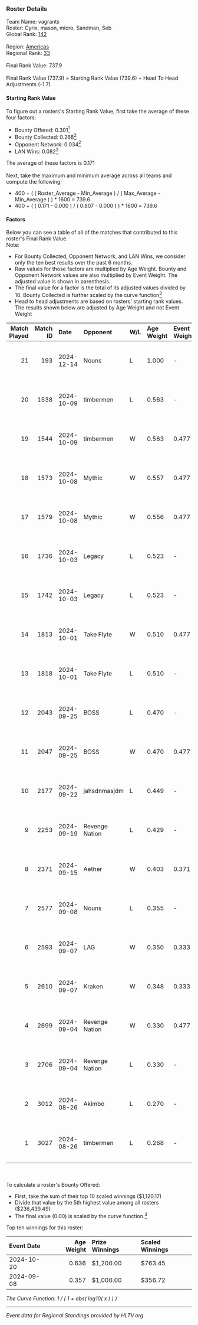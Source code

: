 ### Roster Details<br />
Team Name: vagrants<br />
Roster: Cyrix, mason, micro, Sandman, Seb<br />
Global Rank: [142](../../standings_global_2025_01_13.md)<br />
<br />
Region: [Americas]( ../../standings_americas_2025_01_13.md)<br />
Regional Rank: [33]( ../../standings_americas_2025_01_13.md)<br />
<br />
Final Rank Value:  737.9<br />
<br />
Final Rank Value (737.9) = Starting Rank Value (739.6) + Head To Head Adjustments (-1.7)<br />

#### Starting Rank Value<br />
To figure out a rosters's Starting Rank Value, first take the average of these four factors:<br />
- Bounty Offered: 0.301[<sup>1</sup>](#table2)
- Bounty Collected: 0.268[<sup>2</sup>](#table1)
- Opponent Network: 0.034[<sup>2</sup>](#table1)
- LAN Wins: 0.082[<sup>2</sup>](#table1)

The average of these factors is 0.171<br />
<br />
Next, take the maximum and minimum average across all teams and compute the following:<br />
- 400 + ( ( Roster_Average - Min_Average ) / ( Max_Average - Min_Average ) ) * 1600 = 739.6
- 400 + ( ( 0.171 - 0.000 ) / ( 0.807 - 0.000 ) ) * 1600 = 739.6


#### Factors<br />
Below you can see a table of all of the matches that contributed to this roster's Final Rank Value.<br />
Note:<br />

- For Bounty Collected, Opponent Network, and LAN Wins, we consider only the ten best results over the past 6 months.
- Raw values for those factors are multiplied by Age Weight. Bounty and Opponent Network values are also multiplied by Event Weight. The adjusted value is shown in parenthesis.
- The final value for a factor is the total of its adjusted values divided by 10. Bounty Collected is further scaled by the curve function[<sup>3</sup>](#curveFunction)
- Head to head adjustments are based on rosters' starting rank values. The results shown below are adjusted by Age Weight and not Event Weight
<span id="table1"></span><br />


| Match Played | Match ID | Date       | Opponent       | W/L | Age Weight | Event Weight | Bounty Collected | Opponent Network | LAN Wins  | H2H Adj. | Roster                            |
| -: | -: | :- | :- | :- | :- | :- | :- | :- | :- | -: | :- |
|           21 |      193 | 2024-12-14 | Nouns          | L   | 1.000      | -            | -                | -                | -         |    -3.85 | Cyrix, mason, micro, Sandman, Seb |
|           20 |     1538 | 2024-10-09 | timbermen      | L   | 0.563      | -            | -                | -                | -         |    -6.06 | Cyrix, DJF, Sandman, Seb, Tender  |
|           19 |     1544 | 2024-10-09 | timbermen      | W   | 0.563      | 0.477        | 0.030 (0.008)    | 0.367 (0.098)    | 0 (0.000) |    11.98 | Cyrix, DJF, Sandman, Seb, Tender  |
|           18 |     1573 | 2024-10-08 | Mythic         | W   | 0.557      | 0.477        | 0.000 (0.000)    | 0.100 (0.027)    | 0 (0.000) |     4.93 | Cyrix, DJF, Sandman, Seb, Tender  |
|           17 |     1579 | 2024-10-08 | Mythic         | W   | 0.556      | 0.477        | 0.000 (0.000)    | 0.100 (0.027)    | 0 (0.000) |     5.13 | Cyrix, DJF, Sandman, Seb, Tender  |
|           16 |     1736 | 2024-10-03 | Legacy         | L   | 0.523      | -            | -                | -                | -         |    -1.73 | Cyrix, DJF, Sandman, Seb, Tender  |
|           15 |     1742 | 2024-10-03 | Legacy         | L   | 0.523      | -            | -                | -                | -         |    -1.76 | Cyrix, DJF, Sandman, Seb, Tender  |
|           14 |     1813 | 2024-10-01 | Take Flyte     | W   | 0.510      | 0.477        | 0.003 (0.001)    | 0.229 (0.056)    | 0 (0.000) |     8.68 | Cyrix, DJF, Sandman, Seb, Tender  |
|           13 |     1818 | 2024-10-01 | Take Flyte     | L   | 0.510      | -            | -                | -                | -         |    -7.53 | Cyrix, DJF, Sandman, Seb, Tender  |
|           12 |     2043 | 2024-09-25 | BOSS           | L   | 0.470      | -            | -                | -                | -         |    -2.02 | Andrew, Cyrix, DJF, Sandman, Seb  |
|           11 |     2047 | 2024-09-25 | BOSS           | W   | 0.470      | 0.477        | 0.042 (0.009)    | 0.421 (0.094)    | 0 (0.000) |    12.96 | Andrew, Cyrix, DJF, Sandman, Seb  |
|           10 |     2177 | 2024-09-22 | jahsdnmasjdm   | L   | 0.449      | -            | -                | -                | -         |   -10.81 | Andrew, Cyrix, DJF, Sandman, Seb  |
|            9 |     2253 | 2024-09-19 | Revenge Nation | L   | 0.429      | -            | -                | -                | -         |    -7.79 | Andrew, Cyrix, DJF, Sandman, Seb  |
|            8 |     2371 | 2024-09-15 | Aether         | W   | 0.403      | 0.371        | 0.000 (0.000)    | 0.064 (0.010)    | 0 (0.000) |     2.54 | Andrew, Cyrix, DJF, Sandman, Seb  |
|            7 |     2577 | 2024-09-08 | Nouns          | L   | 0.355      | -            | -                | -                | -         |    -1.16 | Cyrix, DJF, Sandman, Seb, Wolffe  |
|            6 |     2593 | 2024-09-07 | LAG            | W   | 0.350      | 0.333        | 0.000 (0.000)    | 0.016 (0.002)    | 1 (0.350) |     1.67 | Cyrix, DJF, Sandman, Seb, Wolffe  |
|            5 |     2610 | 2024-09-07 | Kraken         | W   | 0.348      | 0.333        | 0.000 (0.000)    | 0.000 (0.000)    | 1 (0.348) |     1.48 | Cyrix, DJF, Sandman, Seb, Wolffe  |
|            4 |     2699 | 2024-09-04 | Revenge Nation | W   | 0.330      | 0.477        | 0.004 (0.001)    | 0.149 (0.023)    | 0 (0.000) |     4.72 | Cyrix, DJF, Sandman, Seb, Wolffe  |
|            3 |     2706 | 2024-09-04 | Revenge Nation | L   | 0.330      | -            | -                | -                | -         |    -5.78 | Cyrix, DJF, Sandman, Seb, Wolffe  |
|            2 |     3012 | 2024-08-26 | Akimbo         | L   | 0.270      | -            | -                | -                | -         |    -4.63 | Cyrix, DJF, Sandman, Seb, Wolffe  |
|            1 |     3027 | 2024-08-26 | timbermen      | L   | 0.268      | -            | -                | -                | -         |    -2.67 | Cyrix, DJF, Sandman, Seb, Wolffe  |

<br />
<span id="table2"></span><br />
To calculate a roster's Bounty Offered:<br />

- First, take the sum of their top 10 scaled winnings ($1,120.17)
- Divide that value by the 5th highest value among all rosters ($236,439.49)
- The final value (0.00) is scaled by the curve function.[<sup>3</sup>](#curveFunction)

Top ten winnings for this roster:<br />

| Event Date | Age Weight | Prize Winnings | Scaled Winnings |
| :- | -: | :- | :- |
| 2024-10-20 |      0.636 | $1,200.00      | $763.45         |
| 2024-09-08 |      0.357 | $1,000.00      | $356.72         |


<span id="curveFunction"></span>_The Curve Function: 1 / ( 1 + abs( log10( x ) ) )_<br />

---
_Event data for Regional Standings provided by HLTV.org_<br />
